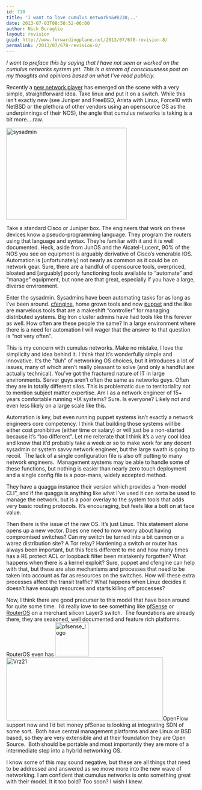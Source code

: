 ```yaml
---
id: 710
title: 'I want to love cumulus networks&#8230;..'
date: 2013-07-03T08:50:52-06:00
author: Nick Buraglio
layout: revision
guid: http://www.forwardingplane.net/2013/07/678-revision-8/
permalink: /2013/07/678-revision-8/
---
```

_I want to preface this by saying that I have not seen or worked on the cumulus networks system yet. This is a stream of consciousness post on my thoughts and opinions based on what I&#8217;ve read publicly._

Recently a <a href="http://cumulusnetworks.com/" target="_blank">new network player</a> has emerged on the scene with a very simple, straightforward idea. Take linux and put it on a switch. While this isn&#8217;t exactly new (see Juniper and FreeBSD, Arista with Linux, Force10 with NetBSD or the plethora of other vendors using an opensource OS as the underpinnings of their NOS), the angle that cumulus networks is taking is a bit more&#8230;.raw.

[<img class="alignright size-full wp-image-702" alt="sysadmin" src="http://www.forwardingplane.net/wp-content/uploads/2013/07/sysadmin.jpg" width="320" height="243" srcset="http://www.forwardingplane.net/wp-content/uploads/2013/07/sysadmin.jpg 320w, http://www.forwardingplane.net/wp-content/uploads/2013/07/sysadmin-300x227.jpg 300w" sizes="(max-width: 320px) 100vw, 320px" />](http://www.forwardingplane.net/wp-content/uploads/2013/07/sysadmin.jpg)

Take a standard Cisco or Juniper box. The engineers that work on these devices know a pseudo-programming language. They program the routers using that language and syntax. They&#8217;re familiar with it and it is well documented. Heck, aside from JunOS and the Alcatel-Lucent, 90% of the NOS you see on equipment is arguably derivative of Cisco&#8217;s venerable IOS. Automation is [unfortunately] not nearly as common as it could be on network gear. Sure, there are a handful of opensource tools, overpriced, bloated and [arguably] poorly functioning tools available to &#8220;automate&#8221; and &#8220;manage&#8221; equipment, but none are that great, especially if you have a large, diverse environment.

Enter the sysadmin. Sysadmins have been automating tasks for as long as I&#8217;ve been around. <a href="http://cfengine.com/" target="_blank">cfengine</a>, home grown tools and now <a href="https://puppetlabs.com/" target="_blank">puppet</a> and the like are marvelous tools that are a makeshift &#8220;controller&#8221; for managing distributed systems. Big Iron cluster admins have had tools like this forever as well. How often are these people the same? In a large environment where there is a need for automation I will wager that the answer to that question is &#8220;not very often&#8221;.

This is my concern with cumulus networks. Make no mistake, I love the simplicity and idea behind it. I think that it&#8217;s wonderfully simple and innovative. It&#8217;s the &#8220;duh&#8221; of networking OS choices, but it introduces a lot of issues, many of which aren&#8217;t really pleasant to solve (and only a handful are actually technical). You&#8217;ve got the fractured nature of IT in large environments. Server guys aren&#8217;t often the same as networks guys. Often they are in totally different silos. This is problematic due to territoriality not to mention subject matter expertise. Am I as a network engineer of 15+ years comfortable running *IX systems? Sure. Is everyone? Likely not and even less likely on a large scale like this.

Automation is key, but even running puppet systems isn&#8217;t exactly a network engineers core competency. I think that building those systems will be either cost prohibitive (either time or salary) or will just be a non-started because it&#8217;s &#8220;too different&#8221;. Let me reiterate that I think it&#8217;s a very cool idea and know that it&#8217;d probably take a week or so to make work for any decent sysadmin or system savvy network engineer, but the large swath is going to recoil.  The lack of a single configuration file is also off putting to many network engineers.  Management systems may be able to handle some of these functions, but nothing is easier than nearly zero touch deployment and a single config file is a poor-mans, widely accepted method.

They have a quagga instance their version which provides a &#8220;non-model CLI&#8221;, and if the quagga is anything like what I&#8217;ve used it can sorta be used to manage the network, but is a poor overlay to the system tools that adds very basic routing protocols. It&#8217;s encouraging, but feels like a bolt on at face value.

Then there is the issue of the raw OS. It&#8217;s just Linux. This statement alone opens up a new vector. Does one need to now worry about having compromised switches? Can my switch be turned into a bit cannon or a warez distribution site? A Tor relay? Hardening a switch or router has always been important, but this feels different to me and how many times has a RE protect ACL or loopback filter been mistakenly forgotten? What happens when there is a kernel exploit? Sure, puppet and cfengine can help with that, but these are also mechanisms and processes that need to be taken into account as far as resources on the switches. How will these extra processes affect the transit traffic? What happens when Linux decides it doesn&#8217;t have enough resources and starts killing off processes?

Now, I think there are good precurser to this model that have been around for quite some time.  I&#8217;d really love to see something like <a href="http://www.pfsense.org" target="_blank">pfSense</a> or <a href="http://www.microtic.com" target="_blank">RouterOS</a> on a merchant silicon Layer3 switch.  The foundations are already there, they are seasoned, well documented and feature rich platforms.  RouterOS even has [<img class="alignleft size-full wp-image-707" alt="pfsense_logo" src="http://www.forwardingplane.net/wp-content/uploads/2013/07/pfsense_logo.jpg" width="90" height="90" srcset="http://www.forwardingplane.net/wp-content/uploads/2013/07/pfsense_logo.jpg 90w, http://www.forwardingplane.net/wp-content/uploads/2013/07/pfsense_logo-45x45.jpg 45w" sizes="(max-width: 90px) 100vw, 90px" />](http://www.forwardingplane.net/wp-content/uploads/2013/07/pfsense_logo.jpg) [<img class="alignright size-full wp-image-708" alt="Vrz21" src="http://www.forwardingplane.net/wp-content/uploads/2013/07/Vrz21.jpg" width="417" height="167" srcset="http://www.forwardingplane.net/wp-content/uploads/2013/07/Vrz21.jpg 417w, http://www.forwardingplane.net/wp-content/uploads/2013/07/Vrz21-300x120.jpg 300w" sizes="(max-width: 417px) 100vw, 417px" />](http://www.forwardingplane.net/wp-content/uploads/2013/07/Vrz21.jpg)OpenFlow support now and I&#8217;d bet money pfSense is looking at integrating SDN of some sort.  Both have central management platforms and are Linux or BSD based, so they are very extensible and at their foundation they are Open Source.  Both should be portable and most importantly they are more of a intermediate step into a hybrid networking OS.

I know some of this may sound negative, but these are all things that need to be addressed and answered as we move more into the new wave of networking. I am confident that cumulus networks is onto something great with their model. It it too bold? Too soon? I wish I knew.